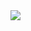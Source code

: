 <img src = "https://raw.githubusercontent.com/Dare-marvel/Design-And-Analysis-Of-Algorithms/main/Images/Design%20and%20Analysis%20of%20Algorithms.png">
